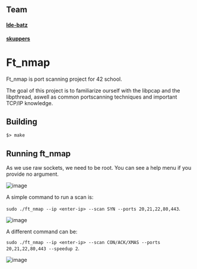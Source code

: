 ## Team
#### [lde-batz](https://github.com/lde-batz)

#### [skuppers](https://github.com/skuppers)

# Ft_nmap

Ft_nmap is port scanning project for 42 school.

The goal of this project is to familiarize ourself with the libpcap and the libpthread, aswell as common portscanning techniques and important TCP/IP knowledge.

## Building
  
   ``$> make``
   
   
## Running ft_nmap

As we use raw sockets, we need to be root. You can see a help menu if you provide no argument.

![image](https://user-images.githubusercontent.com/29956389/93336798-88757200-f828-11ea-9df7-5cfaa01a00b9.png)

A simple command to run a scan is:

`sudo ./ft_nmap --ip <enter-ip> --scan SYN --ports 20,21,22,80,443`.

![image](https://user-images.githubusercontent.com/29956389/93337047-e1450a80-f828-11ea-829a-77de382ac3b7.png)

A different command can be:

`sudo ./ft_nmap --ip <enter-ip> --scan CON/ACK/XMAS --ports 20,21,22,80,443 --speedup 2`.

![image](https://user-images.githubusercontent.com/29956389/93337263-3254fe80-f829-11ea-8e91-b13fc8e34177.png)
